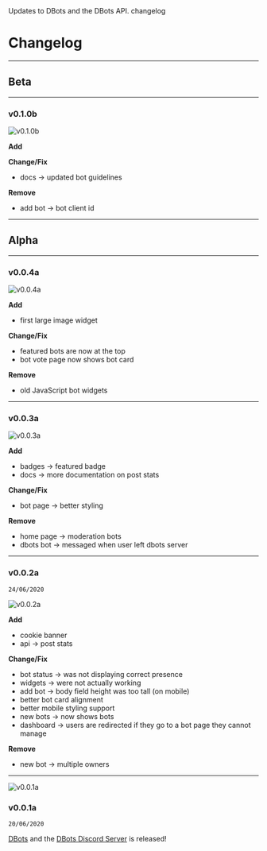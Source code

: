 <title>Changelog</title>
<description>Updates to DBots and the DBots API.</description>
<url>changelog</url>

# Changelog

---

## Beta

---

### v0.1.0b
![v0.1.0b](assets/docs/img/v0.1.0b.png)

**Add**


**Change/Fix**
- docs -> updated bot guidelines

**Remove**
- add bot -> bot client id

---

## Alpha

---

### v0.0.4a
![v0.0.4a](assets/docs/img/v0.0.4a.png)

**Add**
- first large image widget

**Change/Fix**
- featured bots are now at the top
- bot vote page now shows bot card

**Remove**
- old JavaScript bot widgets

---

### v0.0.3a
![v0.0.3a](assets/docs/img/v0.0.3a.png)

**Add**
- badges -> featured badge
- docs -> more documentation on post stats

**Change/Fix**
- bot page -> better styling

**Remove**
- home page -> moderation bots
- dbots bot -> messaged when user left dbots server

---

### v0.0.2a
`24/06/2020`

![v0.0.2a](assets/docs/img/v0.0.2a.png)

**Add**
- cookie banner
- api -> post stats

**Change/Fix**
- bot status -> was not displaying correct presence
- widgets -> were not actually working
- add bot -> body field height was too tall (on mobile)
- better bot card alignment
- better mobile styling support
- new bots -> now shows bots
- dashboard -> users are redirected if they go to a bot page they cannot manage  

**Remove**
- new bot -> multiple owners

---

![v0.0.1a](assets/docs/img/v0.0.1a.png)

### v0.0.1a
`20/06/2020`

[DBots](/) and the [DBots Discord Server](/server) is released!